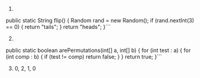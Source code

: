 1. ```java
public static String flip() {
    Random rand = new Random();
    if (rand.nextInt(3) == 0) {
        return "tails";
    }
    return "heads";
}```

2. ```java
public static boolean arePermutations(int[] a, int[] b) {
    for (int test : a) {
        for (int comp : b) {
	    if (test != comp)
	        return false;
	}
    }
    return true;
}```

3. 0, 2, 1, 0
